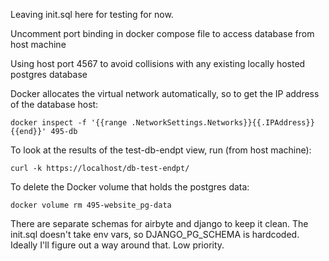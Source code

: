 Leaving init.sql here for testing for now.

Uncomment port binding in docker compose file to access database from host machine

Using host port 4567 to avoid collisions with any existing locally hosted postgres database

Docker allocates the virtual network automatically, so to get the IP address of the database host:

```docker inspect -f '{{range .NetworkSettings.Networks}}{{.IPAddress}}{{end}}' 495-db```

To look at the results of the test-db-endpt view, run (from host machine):

```curl -k https://localhost/db-test-endpt/```


To delete the Docker volume that holds the postgres data:

```docker volume rm 495-website_pg-data```

There are separate schemas for airbyte and django to keep it clean. The init.sql doesn't take env vars, so DJANGO_PG_SCHEMA is hardcoded. Ideally I'll figure out a way around that. Low priority.